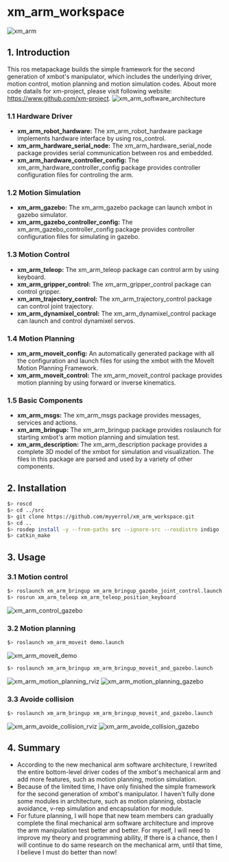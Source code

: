 # xm_arm_workspace

![xm_arm](.images/xm_arm.jpg)

## 1. Introduction

This ros metapackage builds the simple framework for the second generation of xmbot's manipulator, which includes the underlying driver, motion control, motion planning and motion simulation codes. About more code datails for xm-project, please visit following website: https://www.github.com/xm-project.
![xm_arm_software_architecture](.images/xm_arm_software_architecture.png)

### 1.1 Hardware Driver

- **xm_arm_robot_hardware:** The xm_arm_robot_hardware package implements hardware interface by using ros_control.
- **xm_arm_hardware_serial_node:** The xm_arm_hardware_serial_node package provides serial communication between ros and embedded.
- **xm_arm_hardware_controller_config:** The xm_arm_hardware_controller_config package provides controller configuration files for controling the arm.

### 1.2 Motion Simulation

- **xm_arm_gazebo:** The xm_arm_gazebo package can launch xmbot in gazebo simulator.
- **xm_arm_gazebo_controller_config:** The xm_arm_gazebo_controller_config package provides controller configuration files for simulating in gazebo.

### 1.3 Motion Control

- **xm_arm_teleop:** The xm_arm_teleop package can control arm by using keyboard.
- **xm_arm_gripper_control:** The xm_arm_gripper_control package can control gripper.
- **xm_arm_trajectory_control:** The xm_arm_trajectory_control package can control joint trajectory.
- **xm_arm_dynamixel_control:** The xm_arm_dynamixel_control package can launch and control dynamixel servos.

### 1.4 Motion Planning

- **xm_arm_moveit_config:** An automatically generated package with all the configuration and launch files for using the xmbot with the MoveIt Motion Planning Framework.
- **xm_arm_moveit_control:** The xm_arm_moveit_control package provides motion planning by using forward or inverse kinematics.

### 1.5 Basic Components

- **xm_arm_msgs:** The xm_arm_msgs package provides messages, services and actions.
- **xm_arm_bringup:** The xm_arm_bringup package provides roslaunch for starting xmbot's arm motion planning and simulation test.
- **xm_arm_description:** The xm_arm_description package provides a complete 3D model of the xmbot for simulation and visualization. The files in this package are parsed and used by a variety of other components.

## 2. Installation

```bash
$> roscd
$> cd ../src
$> git clone https://github.com/myyerrol/xm_arm_workspace.git
$> cd ..
$> rosdep install -y --from-paths src --ignore-src --rosdistro indigo
$> catkin_make
```

## 3. Usage

### 3.1 Motion control

```bash
$> roslaunch xm_arm_bringup xm_arm_bringup_gazebo_joint_control.launch
$> rosrun xm_arm_teleop xm_arm_teleop_position_keyboard
```
![xm_arm_control_gazebo](.images/xm_arm_control_gazebo.png)

### 3.2 Motion planning

```bash
$> roslaunch xm_arm_moveit demo.launch
```
![xm_arm_moveit_demo](.images/xm_arm_moveit_demo.png)
```bash
$> roslaunch xm_arm_bringup xm_arm_bringup_moveit_and_gazebo.launch
```
![xm_arm_motion_planning_rviz](.images/xm_arm_motion_planning_rviz.png)
![xm_arm_motion_planning_gazebo](.images/xm_arm_motion_planning_gazebo.png)

### 3.3 Avoide collision

```bash
$> roslaunch xm_arm_bringup xm_arm_bringup_moveit_and_gazebo.launch
```
![xm_arm_avoide_collision_rviz](.images/xm_arm_avoide_collision_rviz.png)
![xm_arm_avoide_collision_gazebo](.images/xm_arm_avoide_collision_gazebo.png)

## 4. Summary

- According to the new mechanical arm software architecture, I rewrited the entire bottom-level driver codes of the xmbot's mechanical arm and add more features, such as motion planning, motion simulation.
- Because of the limited time, I have only finished the simple framework for the second generation of xmbot's manipulator. I haven't fully done some modules in architecture, such as motion planning, obstacle avoidance, v-rep simulation and encapsulation for module.
- For future planning, I will hope that new team members can gradually complete the final mechanical arm software architecture and improve the arm manipulation test better and better. For myself, I will need to improve my theory and programming ability, If there is a chance, then I will continue to do same research on the mechanical arm, until that time, I believe I must do better than now!
